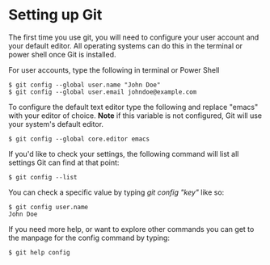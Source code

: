 # Setting up Git
The first time you use git, you will need to configure your user account and your default editor. All operating systems can do this in the terminal or power shell once Git is installed.

For user accounts, type the following in terminal or Power Shell

```
$ git config --global user.name "John Doe"
$ git config --global user.email johndoe@example.com
```

To configure the default text editor type the following and replace "emacs" with your editor of choice. **Note** if this variable is not configured, Git will use your system's default editor.
```
$ git config --global core.editor emacs
```

If you'd like to check your settings, the following command will list all settings Git can find at that point:
```
$ git config --list
```

You can check a specific value by typing *git config "key"* like so:
```
$ git config user.name
John Doe
```

If you need more help, or want to explore other commands you can get to the manpage for the config command by typing:

```
$ git help config
```
